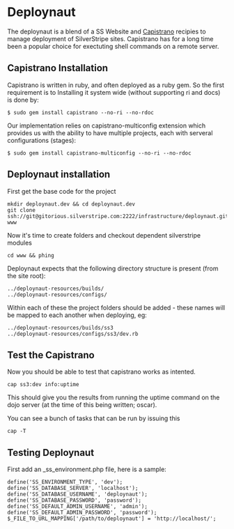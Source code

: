 # Deploynaut

The deploynaut is a blend of a SS Website and [Capistrano](https://github.com/capistrano/capistrano/) recipies to manage deployment of SilverStripe sites. Capistrano has for a long time been a popular choice for exectuting shell commands on a remote server. 

## Capistrano Installation

Capistrano is written in ruby, and often deployed as a ruby gem. So the first requirement is to Installing it system wide (without supporting ri and docs) is done by:

	$ sudo gem install capistrano --no-ri --no-rdoc

Our implementation relies on capistrano-multiconfig extension which provides us with the ability to have multiple projects, each with serveral configurations (stages):

	$ sudo gem install capistrano-multiconfig --no-ri --no-rdoc

## Deploynaut installation

First get the base code for the project

	mkdir deploynaut.dev && cd deploynaut.dev
	git clone ssh://git@gitorious.silverstripe.com:2222/infrastructure/deploynaut.git www 

Now it's time to create folders and checkout dependent silverstripe modules

	cd www && phing

Deploynaut expects that the following directory structure is present (from the site root):

	../deploynaut-resources/builds/
	../deploynaut-resources/configs/

Within each of these the project folders should be added - these names will be mapped to each another when deploying, eg:

	../deploynaut-resources/builds/ss3
	../deploynaut-resources/configs/ss3/dev.rb

## Test the Capistrano 

Now you should be able to test that capistrano works as intented.

	cap ss3:dev info:uptime

This should give you the results from running the uptime command on the dojo server (at the time of this being written; oscar).

You can see a bunch of tasks that can be run by issuing this 

	cap -T

## Testing Deploynaut

First add an _ss_environment.php file, here is a sample:

	define('SS_ENVIRONMENT_TYPE', 'dev');
	define('SS_DATABASE_SERVER', 'localhost');
	define('SS_DATABASE_USERNAME', 'deploynaut');
	define('SS_DATABASE_PASSWORD', 'password');
	define('SS_DEFAULT_ADMIN_USERNAME', 'admin');
	define('SS_DEFAULT_ADMIN_PASSWORD', 'password');
	$_FILE_TO_URL_MAPPING['/path/to/deploynaut'] = 'http://localhost/';

